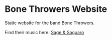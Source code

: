 # Bone Throwers Website
Static website for the band Bone Throwers.

Find their music here: [Sage & Saguaro](https://distrokid.com/hyperfollow/bonethrowers/sage--saguaro)
